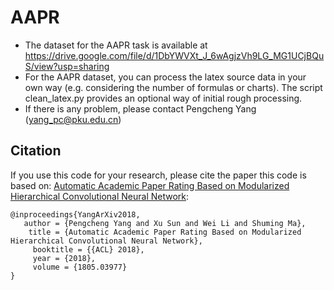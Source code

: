 # AAPR
- The dataset for the AAPR task is available at https://drive.google.com/file/d/1DbYWVXt_J_6wAgjzVh9LG_MG1UCjBQuS/view?usp=sharing
- For the AAPR dataset, you can process the latex source data in your own way (e.g. considering the number of formulas or charts). The script clean_latex.py provides an optional way of initial rough processing.
- If there is any problem, please contact Pengcheng Yang (yang_pc@pku.edu.cn)
## Citation
If you use this code for your research, please cite the paper this code is based on: <a href="https://arxiv.org/abs/1805.03977">Automatic Academic Paper Rating Based on Modularized Hierarchical Convolutional Neural Network</a>:

```
@inproceedings{YangArXiv2018,
   author = {Pengcheng Yang and Xu Sun and Wei Li and Shuming Ma},
    title = {Automatic Academic Paper Rating Based on Modularized Hierarchical Convolutional Neural Network},
     booktitle = {{ACL} 2018},
     year = {2018},
     volume = {1805.03977}
}
```
